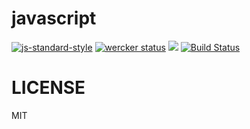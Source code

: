 # javascript

[![js-standard-style](https://img.shields.io/badge/code%20style-standard-brightgreen.svg?style=flat)](https://github.com/feross/standard) [![wercker status](https://app.wercker.com/status/711e8706f8150eea8498e5eff6a9fd17/s/master "wercker status")](https://app.wercker.com/project/bykey/711e8706f8150eea8498e5eff6a9fd17)
[![](https://magnum-ci.com/status/9ad1fc5e2d83700e9a43eafa8b880d7e.png)](https://magnum-ci.com/projects/3877)
[![Build Status](https://drone.io/github.com/9renpoto/javascript/status.png)](https://drone.io/github.com/9renpoto/javascript/latest)

# LICENSE

MIT
